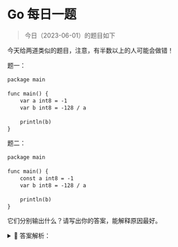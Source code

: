 # Go 每日一题

> 今日（2023-06-01）的题目如下

今天给两道类似的题目，注意，有半数以上的人可能会做错！

题一：

```golang
package main

func main() {
    var a int8 = -1
    var b int8 = -128 / a

    println(b)
}
```

题二：

```golang
package main

func main() {
    const a int8 = -1
    var b int8 = -128 / a

    println(b)
}
```

它们分别输出什么？请写出你的答案，能解释原因最好。

<details>
<summary style="cursor: pointer">🔑 答案解析：</summary>
<div>

>   (与 2023-02-09 的题重复)

这是站长在去年双节期间公众号「polarisxu」上发布的题目。

答对的人真不多（半数以上答错了），特别是题一，一半以上竟然是 128，难道不知道 int8 能表示的范围吗？[-128, 127]。不过为什么答案是：题一 -128，题二编译错误？

其实这是一道计算机基础题。

先看看网友 Jayce 的解释：第一题是 -128（untyped const）/ -1 (int8 var)，untyped 隐式转换为 int8，刚好在范围内，结果是 128 ，溢出 int8 的范围。因为结果不是常量，允许溢出，最高位为符号位，变成了补码，刚好又是 -128。 第二题 -128 和 -1 都是 const，直接在编译时求值，untyped 的 -128 隐式转 int8，结果为 128，仍然是一个 const。const 转换时不允许溢出，编译错误。 其实差别就是表达式的值，题一不是常量题二是，常量类型转换不允许溢出后 truncate。

### 关于补码

如果你忘了补码（`Two's Complement`，2 的补码，一般直接称为补码），这里简单做个说明。

先问一个问题：在计算机内部 -1 二进制表示是什么（假如为 int8）？

我们很容易这么想：1 的二进制是 00000001，而最高位是符号位，因此 -1 是 10000001。因为 1 + (-1) = 0，但 00000001 + 10000001 = 10000010，很显然，这个结果不是 0。这是原码表示。

![原码形式](../../02/09/complement01.png)

所以，计算机内部采用补码（Two's Complement）表示负数。补码怎么得到呢？一般分两步：

![-1的补码表示](../../02/09/complement01.png)

- 第一步，每一个二进制位都取相反值，0 变成 1，1 变成 0。比如，00000001 的相反值就是 11111110。
- 第二步，将上一步得到的值加 1。11111110 就变成 11111111。

![补码形式的加法](../../02/09/complement01.png)

关于原码、反码和补码，可以看这篇文章：[https://www.cnblogs.com/zhangziqiu/archive/2011/03/30/ComputerCode.html](https://www.cnblogs.com/zhangziqiu/archive/2011/03/30/ComputerCode.html)，很详细。

### 题解

#### 先看题一

因为 `var b int8 = -128 / a` 不是常量表达式，因此 untyped 常量 -128 隐式转换为 int8 类型（即和 a 的类型一致），所以 `-128 / a` 的结果是 int8 类型，值是 128，超出了 int8 的范围。因为结果不是常量，允许溢出，128 的二进制表示是 10000000，正好是 -128 的补码。所以，第一题的结果是 -128。

>   关于整数溢出的 Go 语言规范说明：[https://hao.studygolang.com/golang_spec.html#id158](https://hao.studygolang.com/golang_spec.html#id158)。

在 Go 语言规范中关于整数运算有这样的说明：[https://hao.studygolang.com/golang_spec.html#id327](https://hao.studygolang.com/golang_spec.html#id327)

>   对于两个整数值 x 和 y ，其整数商 q = x / y 和余数 r = x % y 满足如下关系：
>
>   x = q*y + r 且 |r| < |y|

>   这个规则有一个例外，如果对于 x 的整数类型来说，被除数 x 是该类型中最负的那个值，那么，因为 补码 的 整数溢出 ，商 q = x / -1 等于 x （并且 r = 0 ）。

所以例外情况有：

类型 | x, q 的值
-- | --
int8 | -128
int16 | -32768
int32 | -2147483648
int64 | -9223372036854775808

#### 再看题二

对于 `var b int8 = -128 / a`，因为 a 是 int8 类型常量，所以 `-128 / a` 是常量表达式，在编译器计算，结果必然也是常量。因为 a 的类型是 int8，因此 -128 也会隐式转为 int8 类型，128 这个结果超过了 int8 的范围，但常量不允许溢出，因此编译报错。

### 总结

这题并非 Go 独有，而是计算机的基础。比如相应的 C 语言程序，结果和 Go 对应程序是一样的。

```c
// 对应题一
#include <stdio.h>

int main() {
        char a = -1;
        char b = -128 / a;

        printf("%d\n", b);

        return 0;
}
```

结果 -128。

```c
// 对应题二
#include <stdio.h>

int main() {
        const char a = -1;
        char b = -128 / a;

        printf("%d\n", b);

        return 0;
}
```

编译报错。

答案解析来自：[https://polarisxu.studygolang.com/posts/basic/complement/](https://polarisxu.studygolang.com/posts/basic/complement/)。

</div>
</details>
